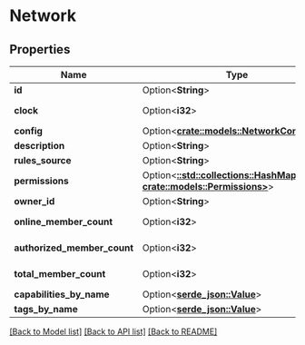 # Network

## Properties

Name | Type | Description | Notes
------------ | ------------- | ------------- | -------------
**id** | Option<**String**> |  | [optional]
**clock** | Option<**i32**> |  | [optional][readonly]
**config** | Option<[**crate::models::NetworkConfig**](NetworkConfig.md)> |  | [optional]
**description** | Option<**String**> |  | [optional]
**rules_source** | Option<**String**> |  | [optional]
**permissions** | Option<[**::std::collections::HashMap<String, crate::models::Permissions>**](Permissions.md)> |  | [optional]
**owner_id** | Option<**String**> |  | [optional]
**online_member_count** | Option<**i32**> |  | [optional][readonly]
**authorized_member_count** | Option<**i32**> |  | [optional][readonly]
**total_member_count** | Option<**i32**> |  | [optional][readonly]
**capabilities_by_name** | Option<[**serde_json::Value**](.md)> |  | [optional]
**tags_by_name** | Option<[**serde_json::Value**](.md)> |  | [optional]

[[Back to Model list]](../README.md#documentation-for-models) [[Back to API list]](../README.md#documentation-for-api-endpoints) [[Back to README]](../README.md)


